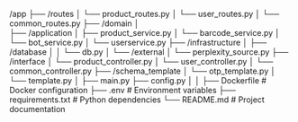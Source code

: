 /app
├── /routes
│   └── product_routes.py
│   └── user_routes.py
│   └── common_routes.py
├── /domain
│   
├── /application
│   ├── product_service.py
│   └── barcode_service.py
│   └── bot_service.py
│   └── userservice.py
├── /infrastructure
│   ├── /database
│   │   └── db.py
│   └── /external
│       └── perplexity_source.py
├── /interface
│   └── product_controller.py
│   └── user_controller.py
│   └── common_controller.py
├── /schema_template
│   └── otp_template.py
│   └── template.py
│ 
├── main.py
├── config.py
│
│
├── Dockerfile                # Docker configuration
├── .env                      # Environment variables
├── requirements.txt          # Python dependencies
└── README.md                 # Project documentation
